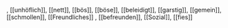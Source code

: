 , [[unhöflich]], [[nett]], [[bös]], [[böse]], [[beleidigt]], [[garstig]], [[gemein]], [[schmollen]], [[Freundliches]]
, [[befreunden]], [[Sozial]], [[fies]]